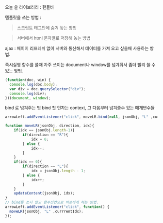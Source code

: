 오늘 쓸 라이브러리 : 핸들바

템플릿을 쓰는 방법 :
>스크립트 태그안에 숨겨 놓는 방법

>서버에서 html 문자열로 저장해 놓는 방법

ajax : 페이지 리프레쉬 없이 서버와 통신해서 데이터를 가져 오고 싶을때 사용하는 방법.

즉시실행 함수를 쓸때 자주 쓰이는 document나 window를 넘겨줘서 좀더 빨리 쓸 수 있는 방법.
```js
(function(doc, win) {
  console.log(doc.body);
  var div = doc.querySelector("div");
  console.log(div);
})(document, window);
```

bind 로 넘겨주는 법
bind 첫 인자는 context, 그 다음부터 넘겨줄수 있는 매개변수들
```js
arrowLeft.addEventListener("click", moveLR.bind(null, jsonObj, "L" ,currrentIdx));

function moveLR(jsonObj, direction, idx){
    if(idx == jsonObj.length-1){
        if(direction == "R"){
            idx = 0;
        } else {
            idx--;
        }
    }
    if(idx == 0){
        if(direction == "L"){
            idx = jsonObj.length - 1;
        } else {
            idx++;
        }
    }
    updateContent(jsonObj, idx);
}
// bind를 쓰지 않고 함수선언으로 비슷하게 하는 방법.
arrowLeft.addEventListener("click", function() {
  moveLR(jsonObj, "L" ,currrentIdx);
});
```
